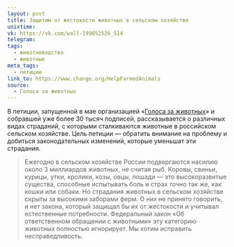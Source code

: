 ```yaml
---
layout: post
title: Защитим от жестокости животных в сельском хозяйстве
unixtime: 
vk: https://vk.com/wall-199052526_514
telegram: 
tags:
  - животноводство
  - животные
meta_tags:
  - петиции
link_to: https://www.change.org/HelpFarmedAnimals
source:
  - Голоса за животных
---
```

В петиции, запущенной в мае организацией «[Голоса за животных](https://vk.com/public30456083)» и собравшей уже более 30 тысяч подписей, рассказывается о различных видах страданий, с которыми сталкиваются животные в российском сельском хозяйстве. Цель петиции — обратить внимание на проблему и добиться законодательных изменений, которые уменьшат эти страдания.  
  
>Ежегодно в сельском хозяйстве России подвергаются насилию около 3 миллиардов животных, не считая рыб. Коровы, свиньи, курицы, утки, кролики, козы, овцы, лошади — это высокоразвитые существа, способные испытывать боль и страх точно так же, как кошки или собаки. Но страдания животных в сельском хозяйстве скрыты за высокими заборами ферм. О них не принято говорить, и нет закона, который защищал бы их от жестокости и учитывал естественные потребности. Федеральный закон «Об ответственном обращении с животными» эту категорию животных полностью игнорирует. Мы хотим исправить несправедливость.